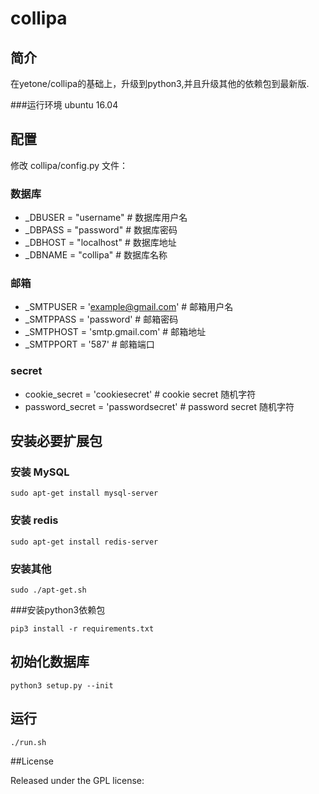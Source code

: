 collipa
=======
## 简介

在yetone/collipa的基础上，升级到python3,并且升级其他的依赖包到最新版.

###运行环境
ubuntu 16.04

## 配置

修改 collipa/config.py 文件：

### 数据库

- _DBUSER = "username" # 数据库用户名
- _DBPASS = "password" # 数据库密码
- _DBHOST = "localhost" # 数据库地址
- _DBNAME = "collipa" # 数据库名称

### 邮箱

- _SMTPUSER = 'example@gmail.com' # 邮箱用户名
- _SMTPPASS = 'password' # 邮箱密码
- _SMTPHOST = 'smtp.gmail.com' # 邮箱地址
- _SMTPPORT = '587' # 邮箱端口

### secret

- cookie_secret = 'cookiesecret' # cookie secret 随机字符
- password_secret = 'passwordsecret' # password secret 随机字符

## 安装必要扩展包

### 安装 MySQL

```
sudo apt-get install mysql-server
```

### 安装 redis

```
sudo apt-get install redis-server
```

### 安装其他
```
sudo ./apt-get.sh
```

###安装python3依赖包
```
pip3 install -r requirements.txt
```

## 初始化数据库

```
python3 setup.py --init
```

## 运行

```
./run.sh
```

##License

Released under the GPL license:

